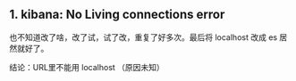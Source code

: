 ## 1. kibana: No Living connections error
也不知道改了啥，改了试，试了改，重复了好多次。最后将 localhost 改成 es 居然就好了。

结论：URL里不能用 localhost （原因未知）